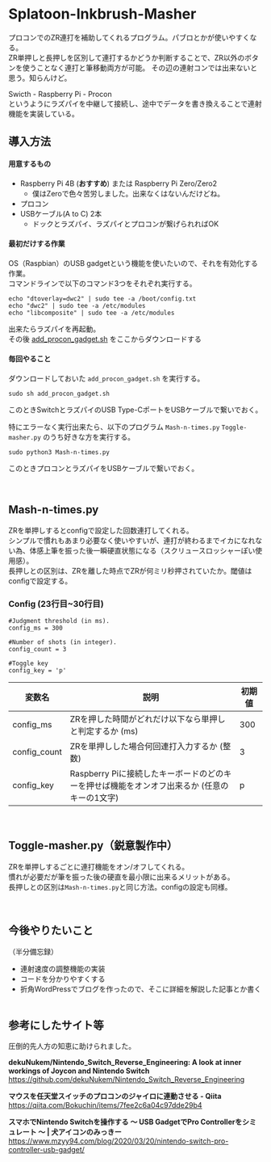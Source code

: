 # Splatoon-Inkbrush-Masher

プロコンでのZR連打を補助してくれるプログラム。パブロとかが使いやすくなる。  
ZR単押しと長押しを区別して連打するかどうか判断することで、ZR以外のボタンを使うことなく連打と筆移動両方が可能。
その辺の連射コンでは出来ないと思う。知らんけど。  

Swicth - Raspberry Pi - Procon  
というようにラズパイを中継して接続し、途中でデータを書き換えることで連射機能を実装している。

## 導入方法
#### 用意するもの
- Raspberry Pi 4B (**おすすめ**) または Raspberry Pi Zero/Zero2
  - 僕はZeroで色々苦労しました。出来なくはないんだけどね。
- プロコン
- USBケーブル(A to C) 2本
  - ドックとラズパイ、ラズパイとプロコンが繋げられればOK  

#### 最初だけする作業
OS（Raspbian）のUSB gadgetという機能を使いたいので、それを有効化する作業。  
コマンドラインで以下のコマンド3つをそれぞれ実行する。  
~~~
echo "dtoverlay=dwc2" | sudo tee -a /boot/config.txt
echo "dwc2" | sudo tee -a /etc/modules
echo "libcomposite" | sudo tee -a /etc/modules
~~~
出来たらラズパイを再起動。  
その後 [add_procon_gadget.sh](https://gist.github.com/mzyy94/60ae253a45e2759451789a117c59acf9#file-add_procon_gadget-sh) をここからダウンロードする

#### 毎回やること
ダウンロードしておいた `add_procon_gadget.sh` を実行する。
~~~
sudo sh add_procon_gadget.sh
~~~
このときSwitchとラズパイのUSB Type-CポートをUSBケーブルで繋いでおく。  
  
特にエラーなく実行出来たら、以下のプログラム `Mash-n-times.py` `Toggle-masher.py` のうち好きな方を実行する。  
~~~
sudo python3 Mash-n-times.py
~~~
このときプロコンとラズパイをUSBケーブルで繋いでおく。  


&nbsp;
## Mash-n-times.py
ZRを単押しするとconfigで設定した回数連打してくれる。  
シンプルで慣れもあまり必要なく使いやすいが、連打が終わるまでイカになれない為、体感上筆を振った後一瞬硬直状態になる（スクリュースロッシャーぽい使用感）。  
長押しとの区別は、ZRを離した時点でZRが何ミリ秒押されていたか。閾値はconfigで設定する。  

### Config (23行目~30行目)
~~~
#Judgment threshold (in ms).
config_ms = 300

#Number of shots (in integer).
config_count = 3

#Toggle key
config_key = 'p'
~~~
|変数名|説明|初期値|
----|----|---- 
|config_ms|ZRを押した時間がどれだけ以下なら単押しと判定するか (ms)|300|
|config_count|ZRを単押しした場合何回連打入力するか (整数)|3|
|config_key|Raspberry Piに接続したキーボードのどのキーを押せば機能をオンオフ出来るか (任意のキーの1文字)|p|

&nbsp;
## Toggle-masher.py（鋭意製作中）
ZRを単押しするごとに連打機能をオン/オフしてくれる。  
慣れが必要だが筆を振った後の硬直を最小限に出来るメリットがある。  
長押しとの区別は`Mash-n-times.py`と同じ方法。configの設定も同様。

&nbsp;
## 今後やりたいこと
（半分備忘録）  
- 連射速度の調整機能の実装
- コードを分かりやすくする  
- 折角WordPressでブログを作ったので、そこに詳細を解説した記事とか書く
&nbsp;

## 参考にしたサイト等
圧倒的先人方の知恵に助けられました。  

**dekuNukem/Nintendo_Switch_Reverse_Engineering: A look at inner workings of Joycon and Nintendo Switch**  
https://github.com/dekuNukem/Nintendo_Switch_Reverse_Engineering  

**マウスを任天堂スイッチのプロコンのジャイロに連動させる - Qiita**  
https://qiita.com/Bokuchin/items/7fee2c6a04c97dde29b4  

**スマホでNintendo Switchを操作する 〜 USB GadgetでPro Controllerをシミュレート 〜 | 犬アイコンのみっきー**
https://www.mzyy94.com/blog/2020/03/20/nintendo-switch-pro-controller-usb-gadget/  
